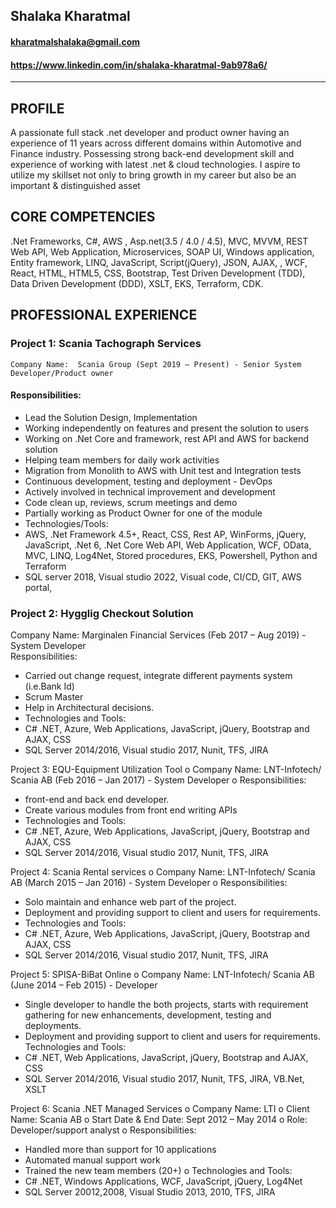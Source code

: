 ## Shalaka Kharatmal
#### <kharatmalshalaka@gmail.com>
#### <https://www.linkedin.com/in/shalaka-kharatmal-9ab978a6/>

-------------------     ----------------------------

## PROFILE
A passionate full stack .net developer and product owner having an experience of 11 years across different domains within Automotive and Finance industry. Possessing strong back-end development skill and experience of working with latest .net & cloud technologies. I aspire to utilize my skillset not only to bring growth in my career but also be an important & distinguished asset 

## CORE COMPETENCIES
.Net Frameworks, C#, AWS , Asp.net(3.5 / 4.0 / 4.5), MVC, MVVM, REST Web API, Web Application, Microservices, SOAP UI, Windows application, Entity framework, LINQ, JavaScript, Script(jQuery), JSON, AJAX, , WCF, React, HTML, HTML5, CSS, Bootstrap, Test Driven Development (TDD), Data Driven Development (DDD), XSLT, EKS, Terraform, CDK.

## PROFESSIONAL EXPERIENCE
 ### Project 1: Scania Tachograph Services
	Company Name:  Scania Group (Sept 2019 – Present) - Senior System Developer/Product owner
####	Responsibilities: 			
- Lead the Solution Design, Implementation
-	Working independently on features and present the solution to users
-	Working on .Net Core and framework, rest API and AWS for backend solution
-	Helping team members for daily work activities
-	Migration from Monolith to AWS with Unit test and Integration tests
-	Continuous development, testing and deployment - DevOps
-	Actively involved in technical improvement and development
-	Code clean up, reviews, scrum meetings and demo
-	Partially working as Product Owner for one of the module
-	Technologies/Tools: 
-	AWS, .Net Framework 4.5+, React, CSS, Rest AP, WinForms, jQuery, JavaScript, .Net 6, .Net Core Web API, Web Application, WCF, OData, MVC, LINQ, Log4Net, Stored procedures, EKS, Powershell, Python and Terraform
-	SQL server 2018, Visual studio 2022, Visual code, CI/CD, GIT, AWS portal, 

### Project 2: Hygglig Checkout Solution
Company Name: Marginalen Financial Services (Feb 2017 – Aug 2019) - System Developer	
Responsibilities: 	
-	Carried out change request, integrate different payments system (i.e.Bank Id)
-	Scrum Master
-	Help in Architectural decisions.
-	Technologies and Tools: 
-	C# .NET, Azure, Web Applications, JavaScript, jQuery, Bootstrap and AJAX, CSS
-	 SQL Server 2014/2016, Visual studio 2017, Nunit, TFS, JIRA

Project 3: EQU-Equipment Utilization Tool
o	Company Name: LNT-Infotech/ Scania AB (Feb 2016 – Jan 2017) - System Developer
o	Responsibilities: 	
-	front-end and back end developer.
-	Create various modules from front end writing APIs
-	Technologies and Tools: 
-	C# .NET, Azure, Web Applications, JavaScript, jQuery, Bootstrap and AJAX, CSS
-	 SQL Server 2014/2016, Visual studio 2017, Nunit, TFS, JIRA

Project 4: Scania Rental services
o	Company Name: LNT-Infotech/ Scania AB (March 2015 – Jan 2016) - System Developer
o	Responsibilities: 	
-	Solo maintain and enhance web part of the project.
-	 Deployment and providing support to client and users for requirements.
-	Technologies and Tools: 
-	C# .NET, Azure, Web Applications, JavaScript, jQuery, Bootstrap and AJAX, CSS
-	 SQL Server 2014/2016, Visual studio 2017, Nunit, TFS, JIRA
 
Project 5: SPISA-BiBat Online
o	Company Name: LNT-Infotech/ Scania AB (June 2014 – Feb 2015) - Developer 
-	Single developer to handle the both projects, starts with requirement gathering for new enhancements, development, testing and deployments.
-	Deployment and providing support to client and users for requirements.
  Technologies and Tools: 
-	C# .NET, Web Applications, JavaScript, jQuery, Bootstrap and AJAX, CSS
-	 SQL Server 2014/2016, Visual studio 2017, Nunit, TFS, JIRA, VB.Net, XSLT

Project 6: Scania .NET Managed Services
o	Company Name: 		LTI
o	Client Name:			Scania AB
o	Start Date & End Date: 	Sept 2012 – May 2014
o	Role: 				Developer/support analyst
o	Responsibilities: 	
-	Handled more than support for 10 applications
-	Automated manual support work
-	Trained the new team members (20+)
o	Technologies and Tools: 
-	C# .NET, Windows Applications, WCF, JavaScript, jQuery, Log4Net
-	SQL Server 20012,2008, Visual Studio 2013, 2010, TFS, JIRA
